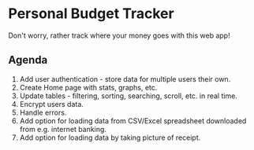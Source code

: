 # Personal Budget Tracker
Don't worry, rather track where your money goes with this web app!


## Agenda
1. Add user authentication - store data for multiple users their own.
2. Create Home page with stats, graphs, etc.
3. Update tables - filtering, sorting, searching, scroll, etc. in real time.
4. Encrypt users data.
5. Handle errors.
6. Add option for loading data from CSV/Excel spreadsheet downloaded from e.g. internet banking.
7. Add option for loading data by taking picture of receipt.